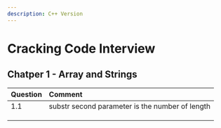 ```yaml
---
description: C++ Version
---
```


# Cracking Code Interview

## Chatper 1 - Array and Strings

| Question | Comment |
| :--- | :--- |
| 1.1 | substr second parameter is the number of length |
|  |  |
|  |  |
|  |  |

